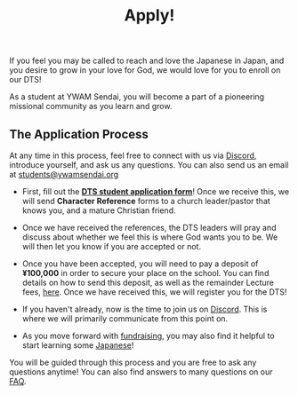 ﻿---
id: apply
title: Apply!
---

If you feel you may be called to reach and love the Japanese in Japan, and you desire to grow in your love for God, we would love for you to enroll on our DTS!

As a student at YWAM Sendai, you will become a part of a pioneering missional community as you learn and grow.

## The Application Process

At any time in this process, feel free to connect with us via [Discord](../community/communication.md), introduce yourself, and ask us any questions. You can also send us an email at [students@ywamsendai.org](mailto:students@ywamsendai.org)

* First, fill out the **[DTS student application form](https://www.ywamsendai.org/en/dtsapp/)**! Once we receive this, we will send **Character Reference** forms to a church leader/pastor that knows you, and a mature Christian friend.

* Once we have received the references, the DTS leaders will pray and discuss about whether we feel this is where God wants you to be. We will then let you know if you are accepted or not.

* Once you have been accepted, you will need to pay a deposit of **¥100,000** in order to secure your place on the school. You can find details on how to send this deposit, as well as the remainder Lecture fees, [here](https://www.ywamsendai.org/en/donate/). Once we have received this, we will register you for the DTS!

* If you haven't already, now is the time to join us on [Discord](../community/communication.md). This is where we will primarily communicate from this point on.

* As you move forward with [fundraising](dtsfundraising.md), you may also find it helpful to start learning some [Japanese](../lifeinjapan/language.md)! 

You will be guided through this process and you are free to ask any questions anytime! You can also find answers to many questions on our [FAQ](faq.md).

